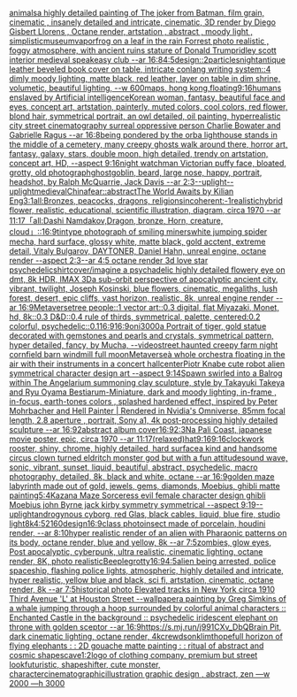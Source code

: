 [animals](https://www.ebank.nz/aiartgenerator?category=animals)[a highly detailed painting of The joker from Batman, film grain, cinematic , insanely detailed and intricate, cinematic, 3D render by Diego Gisbert Llorens , Octane render, artstation , abstract , moody light , simplistic](https://www.ebank.nz/aiartgenerator?category=a%2520highly%2520detailed%2520painting%2520of%2520The%2520joker%2520from%2520Batman%2C%2520film%2520grain%2C%2520cinematic%2520%2C%2520insanely%2520detailed%2520and%2520intricate%2C%2520cinematic%2C%25203D%2520render%2520by%2520Diego%2520Gisbert%2520Llorens%2520%2C%2520Octane%2520render%2C%2520artstation%2520%2C%2520abstract%2520%2C%2520moody%2520light%2520%2C%2520simplistic)[museum](https://www.ebank.nz/aiartgenerator?category=museum)[vapor](https://www.ebank.nz/aiartgenerator?category=vapor)[frog on a leaf in the rain Forrest photo realistic , foggy atmosphere, with ancient ruins stature of Donald Trump](https://www.ebank.nz/aiartgenerator?category=frog%2520on%2520a%2520leaf%2520in%2520the%2520rain%2520Forrest%2520photo%2520realistic%2520%2C%2520foggy%2520atmosphere%2C%2520with%2520ancient%2520ruins%2520stature%2520of%2520Donald%2520Trump)[ridley scott interior medieval speakeasy club --ar 16:8](https://www.ebank.nz/aiartgenerator?category=ridley%2520scott%2520interior%2520medieval%2520speakeasy%2520club%2520--ar%252016%3A8)[4:5](https://www.ebank.nz/aiartgenerator?category=4%3A5)[design::2](https://www.ebank.nz/aiartgenerator?category=design%3A%3A2)[particles](https://www.ebank.nz/aiartgenerator?category=particles)[night](https://www.ebank.nz/aiartgenerator?category=night)[antique leather beveled book cover on table,  intricate conlang writing system::4 dimly moody lighting, matte black, red leather, layer on table in dim shrine, volumetic, beautiful lighting, --w 600](https://www.ebank.nz/aiartgenerator?category=antique%2520leather%2520beveled%2520book%2520cover%2520on%2520table%2C%2520%2520intricate%2520conlang%2520writing%2520system%3A%3A4%2520dimly%2520moody%2520lighting%2C%2520matte%2520black%2C%2520red%2520leather%2C%2520layer%2520on%2520table%2520in%2520dim%2520shrine%2C%2520volumetic%2C%2520beautiful%2520lighting%2C%2520--w%2520600)[maps,  hong kong,](https://www.ebank.nz/aiartgenerator?category=maps%2C%2520%2520hong%2520kong%2C)[floating](https://www.ebank.nz/aiartgenerator?category=floating)[9:16](https://www.ebank.nz/aiartgenerator?category=9%3A16)[humans enslaved by Artificial intelligence](https://www.ebank.nz/aiartgenerator?category=humans%2520enslaved%2520by%2520Artificial%2520intelligence)[Korean woman, fantasy, beautiful face and eyes, concept art, artstation, painterly, muted colors, cool colors, red flower, blond hair, symmetrical portrait, an owl detailed, oil painting, hyperrealistic city street cinematography surreal oppressive person Charlie Bowater and Gabrielle Ragus --ar 16:8](https://www.ebank.nz/aiartgenerator?category=Korean%2520woman%2C%2520fantasy%2C%2520beautiful%2520face%2520and%2520eyes%2C%2520concept%2520art%2C%2520artstation%2C%2520painterly%2C%2520muted%2520colors%2C%2520cool%2520colors%2C%2520red%2520flower%2C%2520blond%2520hair%2C%2520symmetrical%2520portrait%2C%2520an%2520owl%2520detailed%2C%2520oil%2520painting%2C%2520hyperrealistic%2520city%2520street%2520cinematography%2520surreal%2520oppressive%2520person%2520Charlie%2520Bowater%2520and%2520Gabrielle%2520Ragus%2520--ar%252016%3A8)[being pondered by the orb](https://www.ebank.nz/aiartgenerator?category=being%2520pondered%2520by%2520the%2520orb)[a lighthouse stands in the middle of a cemetery, many creepy ghosts walk around there, horror art, fantasy, galaxy, stars, double moon, high detailed, trendy on artstation, concept art, HD, --aspect 9:16](https://www.ebank.nz/aiartgenerator?category=a%2520lighthouse%2520stands%2520in%2520the%2520middle%2520of%2520a%2520cemetery%2C%2520many%2520creepy%2520ghosts%2520walk%2520around%2520there%2C%2520horror%2520art%2C%2520fantasy%2C%2520galaxy%2C%2520stars%2C%2520double%2520moon%2C%2520high%2520detailed%2C%2520trendy%2520on%2520artstation%2C%2520concept%2520art%2C%2520HD%2C%2520--aspect%25209%3A16)[night watchman Victorian puffy face, bloated, grotty, old photograph](https://www.ebank.nz/aiartgenerator?category=night%2520watchman%2520Victorian%2520puffy%2520face%2C%2520bloated%2C%2520grotty%2C%2520old%2520photograph)[ghost](https://www.ebank.nz/aiartgenerator?category=ghost)[goblin, beard, large nose, happy, portrait, headshot, by  Ralph McQuarrie, Jack Davis --ar 2:3](https://www.ebank.nz/aiartgenerator?category=goblin%2C%2520beard%2C%2520large%2520nose%2C%2520happy%2C%2520portrait%2C%2520headshot%2C%2520by%2520%2520Ralph%2520McQuarrie%2C%2520Jack%2520Davis%2520--ar%25202%3A3)[--uplight](https://www.ebank.nz/aiartgenerator?category=--uplight)[--uplight](https://www.ebank.nz/aiartgenerator?category=--uplight)[medieval](https://www.ebank.nz/aiartgenerator?category=medieval)[China](https://www.ebank.nz/aiartgenerator?category=China)[fear::abstract](https://www.ebank.nz/aiartgenerator?category=fear%3A%3Aabstract)[The World Awaits by Kilian Eng](https://www.ebank.nz/aiartgenerator?category=The%2520World%2520Awaits%2520by%2520Kilian%2520Eng)[3:1](https://www.ebank.nz/aiartgenerator?category=3%3A1)[all:Bronzes, peacocks, dragons, religions](https://www.ebank.nz/aiartgenerator?category=all%3ABronzes%2C%2520peacocks%2C%2520dragons%2C%2520religions)[incoherent:-1](https://www.ebank.nz/aiartgenerator?category=incoherent%3A-1)[realistic](https://www.ebank.nz/aiartgenerator?category=realistic)[hybrid flower, realistic, educational, scientific illustration, diagram, circa 1970 --ar 11:17](https://www.ebank.nz/aiartgenerator?category=hybrid%2520flower%2C%2520realistic%2C%2520educational%2C%2520scientific%2520illustration%2C%2520diagram%2C%2520circa%25201970%2520--ar%252011%3A17)[「all:Dashi Namdakov,Dragon, bronze, Horn, creature, cloud」](https://www.ebank.nz/aiartgenerator?category=%E3%80%8Call%3ADashi%2520Namdakov%2CDragon%2C%2520bronze%2C%2520Horn%2C%2520creature%2C%2520cloud%E3%80%8D)[::](https://www.ebank.nz/aiartgenerator?category=%3A%3A)[16:9](https://www.ebank.nz/aiartgenerator?category=16%3A9)[tintype photograph of smiling miners](https://www.ebank.nz/aiartgenerator?category=tintype%2520photograph%2520of%2520smiling%2520miners)[white jumping spider mecha, hard surface, glossy white, matte black, gold acctent, extreme detail, Vitaly Bulgarov, DAYTONER, Daniel Hahn, unreal engine, octane render --aspect 2:3](https://www.ebank.nz/aiartgenerator?category=white%2520jumping%2520spider%2520mecha%2C%2520hard%2520surface%2C%2520glossy%2520white%2C%2520matte%2520black%2C%2520gold%2520acctent%2C%2520extreme%2520detail%2C%2520Vitaly%2520Bulgarov%2C%2520DAYTONER%2C%2520Daniel%2520Hahn%2C%2520unreal%2520engine%2C%2520octane%2520render%2520--aspect%25202%3A3)[--ar 4:5 octane render 3d love star psychedelic](https://www.ebank.nz/aiartgenerator?category=--ar%25204%3A5%2520octane%2520render%25203d%2520love%2520star%2520psychedelic)[shirt](https://www.ebank.nz/aiartgenerator?category=shirt)[cover](https://www.ebank.nz/aiartgenerator?category=cover)[/imagine a psychadelic highly detailed flowery eye on dmt, 8k HDR, IMAX 3D](https://www.ebank.nz/aiartgenerator?category=/imagine%2520a%2520psychadelic%2520highly%2520detailed%2520flowery%2520eye%2520on%2520dmt%2C%25208k%2520HDR%2C%2520IMAX%25203D)[a sub-orbit perspective of apocalyptic ancient city, vibrant, twilight, Joseph Kosinski, blue flowers, cinematic, megaliths, lush forest, desert, epic cliffs, vast horizon, realistic, 8k, unreal engine render --ar 16:9](https://www.ebank.nz/aiartgenerator?category=a%2520sub-orbit%2520perspective%2520of%2520apocalyptic%2520ancient%2520city%2C%2520vibrant%2C%2520twilight%2C%2520Joseph%2520Kosinski%2C%2520blue%2520flowers%2C%2520cinematic%2C%2520megaliths%2C%2520lush%2520forest%2C%2520desert%2C%2520epic%2520cliffs%2C%2520vast%2520horizon%2C%2520realistic%2C%25208k%2C%2520unreal%2520engine%2520render%2520--ar%252016%3A9)[Metaverse](https://www.ebank.nz/aiartgenerator?category=Metaverse)[tree people::1 vector art::0.3 digital, flat Miyazaki, Monet, hd, 8k::0.3 D&D::0.4 rule of thirds, symmetrical, palette, centered:0.2 colorful, psychedelic::0.1](https://www.ebank.nz/aiartgenerator?category=tree%2520people%3A%3A1%2520vector%2520art%3A%3A0.3%2520digital%2C%2520flat%2520Miyazaki%2C%2520Monet%2C%2520hd%2C%25208k%3A%3A0.3%2520D%26D%3A%3A0.4%2520rule%2520of%2520thirds%2C%2520symmetrical%2C%2520palette%2C%2520centered%3A0.2%2520colorful%2C%2520psychedelic%3A%3A0.1)[16:9](https://www.ebank.nz/aiartgenerator?category=16%3A9)[16:9](https://www.ebank.nz/aiartgenerator?category=16%3A9)[oni](https://www.ebank.nz/aiartgenerator?category=oni)[3000](https://www.ebank.nz/aiartgenerator?category=3000)[a Portrait of tiger, gold statue decorated with gemstones and  pearls and crystals, symmetrical pattern, hyper detailed, fancy, by Mucha, --video](https://www.ebank.nz/aiartgenerator?category=a%2520Portrait%2520of%2520tiger%2C%2520gold%2520statue%2520decorated%2520with%2520gemstones%2520and%2520%2520pearls%2520and%2520crystals%2C%2520symmetrical%2520pattern%2C%2520hyper%2520detailed%2C%2520fancy%2C%2520by%2520Mucha%2C%2520--video)[street,](https://www.ebank.nz/aiartgenerator?category=street%2C)[haunted creepy farm night cornfield barn windmill full moon](https://www.ebank.nz/aiartgenerator?category=haunted%2520creepy%2520farm%2520night%2520cornfield%2520barn%2520windmill%2520full%2520moon)[Metaverse](https://www.ebank.nz/aiartgenerator?category=Metaverse)[à whole orchestra floating in the air with their instruments in a concert hall](https://www.ebank.nz/aiartgenerator?category=%C3%A0%2520whole%2520orchestra%2520floating%2520in%2520the%2520air%2520with%2520their%2520instruments%2520in%2520a%2520concert%2520hall)[center](https://www.ebank.nz/aiartgenerator?category=center)[Piotr Knabe cute robot alien symmetrical character design art --aspect 9:14](https://www.ebank.nz/aiartgenerator?category=Piotr%2520Knabe%2520cute%2520robot%2520alien%2520symmetrical%2520character%2520design%2520art%2520--aspect%25209%3A14)[Spawn swirled into a Balrog within The Angelarium summoning clay sculpture, style by Takayuki Takeya and Ryu Oyama Bestiarum-Miniature, dark and moody lighting, in-frame , in-focus, earth-tones colors , splashed hardened effect, inspired by Peter Mohrbacher and Hell Painter | Rendered in Nvidia's Omniverse, 85mm focal length, 2.8 aperture , portrait, Sony a1, 4k post-processing highly detailed sculpture --ar 16:9](https://www.ebank.nz/aiartgenerator?category=Spawn%2520swirled%2520into%2520a%2520Balrog%2520within%2520The%2520Angelarium%2520summoning%2520clay%2520sculpture%2C%2520style%2520by%2520Takayuki%2520Takeya%2520and%2520Ryu%2520Oyama%2520Bestiarum-Miniature%2C%2520dark%2520and%2520moody%2520lighting%2C%2520in-frame%2520%2C%2520in-focus%2C%2520earth-tones%2520colors%2520%2C%2520splashed%2520hardened%2520effect%2C%2520inspired%2520by%2520Peter%2520Mohrbacher%2520and%2520Hell%2520Painter%2520%7C%2520Rendered%2520in%2520Nvidia%27s%2520Omniverse%2C%252085mm%2520focal%2520length%2C%25202.8%2520aperture%2520%2C%2520portrait%2C%2520Sony%2520a1%2C%25204k%2520post-processing%2520highly%2520detailed%2520sculpture%2520--ar%252016%3A9)[2](https://www.ebank.nz/aiartgenerator?category=2)[abstract album cover](https://www.ebank.nz/aiartgenerator?category=abstract%2520album%2520cover)[16:9](https://www.ebank.nz/aiartgenerator?category=16%3A9)[2:3](https://www.ebank.nz/aiartgenerator?category=2%3A3)[Na Pali Coast, japanese movie poster, epic, circa 1970 --ar 11:17](https://www.ebank.nz/aiartgenerator?category=Na%2520Pali%2520Coast%2C%2520japanese%2520movie%2520poster%2C%2520epic%2C%2520circa%25201970%2520--ar%252011%3A17)[(relaxed)](https://www.ebank.nz/aiartgenerator?category=%28relaxed%29)[hat](https://www.ebank.nz/aiartgenerator?category=hat)[9:16](https://www.ebank.nz/aiartgenerator?category=9%3A16)[9:16](https://www.ebank.nz/aiartgenerator?category=9%3A16)[clockwork rooster, shiny, chrome, highly detailed, hard surface](https://www.ebank.nz/aiartgenerator?category=clockwork%2520rooster%2C%2520shiny%2C%2520chrome%2C%2520highly%2520detailed%2C%2520hard%2520surface)[a kind and handsome circus clown turned eldritch monster god but with a fun attitude](https://www.ebank.nz/aiartgenerator?category=a%2520kind%2520and%2520handsome%2520circus%2520clown%2520turned%2520eldritch%2520monster%2520god%2520but%2520with%2520a%2520fun%2520attitude)[sound wave, sonic, vibrant, sunset, liquid, beautiful, abstract, psychedelic, macro photography, detailed, 8k, black and white, octane --ar 16:9](https://www.ebank.nz/aiartgenerator?category=sound%2520wave%2C%2520sonic%2C%2520vibrant%2C%2520sunset%2C%2520liquid%2C%2520beautiful%2C%2520abstract%2C%2520psychedelic%2C%2520macro%2520photography%2C%2520detailed%2C%25208k%2C%2520black%2520and%2520white%2C%2520octane%2520--ar%252016%3A9)[golden maze labyrinth made out of gold, jewels, gems, diamonds, Moebius, ghibli matte painting](https://www.ebank.nz/aiartgenerator?category=golden%2520maze%2520labyrinth%2520made%2520out%2520of%2520gold%2C%2520jewels%2C%2520gems%2C%2520diamonds%2C%2520Moebius%2C%2520ghibli%2520matte%2520painting)[5:4](https://www.ebank.nz/aiartgenerator?category=5%3A4)[Kazana Maze Sorceress evil female character design ghibli Moebius john Byrne jack kirby symmetry symmetrical --aspect 9:19](https://www.ebank.nz/aiartgenerator?category=Kazana%2520Maze%2520Sorceress%2520evil%2520female%2520character%2520design%2520ghibli%2520Moebius%2520john%2520Byrne%2520jack%2520kirby%2520symmetry%2520symmetrical%2520--aspect%25209%3A19)[--uplight](https://www.ebank.nz/aiartgenerator?category=--uplight)[androgynous cyborg, red Glas, black cables, liquid, blue fire, studio light](https://www.ebank.nz/aiartgenerator?category=androgynous%2520cyborg%2C%2520red%2520Glas%2C%2520black%2520cables%2C%2520liquid%2C%2520blue%2520fire%2C%2520studio%2520light)[8k](https://www.ebank.nz/aiartgenerator?category=8k)[4:5](https://www.ebank.nz/aiartgenerator?category=4%3A5)[2160](https://www.ebank.nz/aiartgenerator?category=2160)[design](https://www.ebank.nz/aiartgenerator?category=design)[16:9](https://www.ebank.nz/aiartgenerator?category=16%3A9)[class photo](https://www.ebank.nz/aiartgenerator?category=class%2520photo)[insect made of porcelain, houdini render, --ar 8:10](https://www.ebank.nz/aiartgenerator?category=insect%2520made%2520of%2520porcelain%2C%2520houdini%2520render%2C%2520--ar%25208%3A10)[hyper realistic render of an alien with Pharaonic patterns on its body, octane render, blue and yellow, 8k --ar 7:5](https://www.ebank.nz/aiartgenerator?category=hyper%2520realistic%2520render%2520of%2520an%2520alien%2520with%2520Pharaonic%2520patterns%2520on%2520its%2520body%2C%2520octane%2520render%2C%2520blue%2520and%2520yellow%2C%25208k%2520--ar%25207%3A5)[zombies, glow eyes, Post apocalyptic, cyberpunk, ultra realistic, cinematic lighting, octane render, 8K, photo realistic](https://www.ebank.nz/aiartgenerator?category=zombies%2C%2520glow%2520eyes%2C%2520Post%2520apocalyptic%2C%2520cyberpunk%2C%2520ultra%2520realistic%2C%2520cinematic%2520lighting%2C%2520octane%2520render%2C%25208K%2C%2520photo%2520realistic)[Beeple](https://www.ebank.nz/aiartgenerator?category=Beeple)[grotty](https://www.ebank.nz/aiartgenerator?category=grotty)[16:9](https://www.ebank.nz/aiartgenerator?category=16%3A9)[4:5](https://www.ebank.nz/aiartgenerator?category=4%3A5)[alien being arrested, police spaceship, flashing police lights, atmospheric, highly detailed and intricate, hyper realistic, yellow blue and black, sci fi, artstation, cinematic, octane render, 8k --ar 7:5](https://www.ebank.nz/aiartgenerator?category=alien%2520being%2520arrested%2C%2520police%2520spaceship%2C%2520flashing%2520police%2520lights%2C%2520atmospheric%2C%2520highly%2520detailed%2520and%2520intricate%2C%2520hyper%2520realistic%2C%2520yellow%2520blue%2520and%2520black%2C%2520sci%2520fi%2C%2520artstation%2C%2520cinematic%2C%2520octane%2520render%2C%25208k%2520--ar%25207%3A5)[historical photo Elevated tracks in New York circa 1910 Third Avenue 'L' at Houston Street --wallpaper](https://www.ebank.nz/aiartgenerator?category=historical%2520photo%2520Elevated%2520tracks%2520in%2520New%2520York%2520circa%25201910%2520Third%2520Avenue%2520%27L%27%2520at%2520Houston%2520Street%2520--wallpaper)[a painting by Greg Simkins of a whale jumping through a hoop surrounded by colorful animal characters :: Enchanted Castle in the background :: psychedelic iridescent elephant on throne with golden sceptor --ar 16:9](https://www.ebank.nz/aiartgenerator?category=a%2520painting%2520by%2520Greg%2520Simkins%2520of%2520a%2520whale%2520jumping%2520through%2520a%2520hoop%2520surrounded%2520by%2520colorful%2520animal%2520characters%2520%3A%3A%2520Enchanted%2520Castle%2520in%2520the%2520background%2520%3A%3A%2520psychedelic%2520iridescent%2520elephant%2520on%2520throne%2520with%2520golden%2520sceptor%2520--ar%252016%3A9)[<https://s.mj.run/j991CXv_DbQ>](https://www.ebank.nz/aiartgenerator?category=%3Chttps%3A//s.mj.run/j991CXv_DbQ%3E)[Brain Pit, dark cinematic lighting, octane render, 4k](https://www.ebank.nz/aiartgenerator?category=Brain%2520Pit%2C%2520dark%2520cinematic%2520lighting%2C%2520octane%2520render%2C%25204k)[crewdson](https://www.ebank.nz/aiartgenerator?category=crewdson)[klimt](https://www.ebank.nz/aiartgenerator?category=klimt)[hopefull horizon of flying elephants : : 2D gouache matte painting : : ritual of abstract and cosmic shapes](https://www.ebank.nz/aiartgenerator?category=hopefull%2520horizon%2520of%2520flying%2520elephants%2520%3A%2520%3A%25202D%2520gouache%2520matte%2520painting%2520%3A%2520%3A%2520ritual%2520of%2520abstract%2520and%2520cosmic%2520shapes)[cave](https://www.ebank.nz/aiartgenerator?category=cave)[1:2](https://www.ebank.nz/aiartgenerator?category=1%3A2)[logo of clothing company, premium but street look](https://www.ebank.nz/aiartgenerator?category=logo%2520of%2520clothing%2520company%2C%2520premium%2520but%2520street%2520look)[futuristic, shapeshifter, cute monster, character](https://www.ebank.nz/aiartgenerator?category=futuristic%2C%2520shapeshifter%2C%2520cute%2520monster%2C%2520character)[cinematographic](https://www.ebank.nz/aiartgenerator?category=cinematographic)[illustration graphic design , abstract, zen —w 2000 —h 3000](https://www.ebank.nz/aiartgenerator?category=illustration%2520graphic%2520design%2520%2C%2520abstract%2C%2520zen%2520%E2%80%94w%25202000%2520%E2%80%94h%25203000)